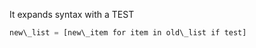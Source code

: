 


  
It expands syntax with a TEST  
  

```python
new\_list = [new\_item for item in old\_list if test]
```

